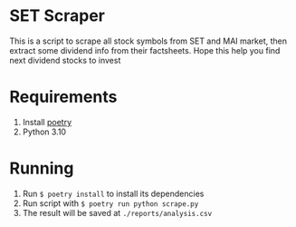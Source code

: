 # SET Scraper
This is a script to scrape all stock symbols from SET and MAI market, then extract some dividend info from their factsheets.
Hope this help you find next dividend stocks to invest

# Requirements
1. Install [poetry](https://python-poetry.org/)
1. Python 3.10

# Running
1. Run ```$ poetry install``` to install its dependencies
1. Run script with ```$ poetry run python scrape.py```
1. The result will be saved at ```./reports/analysis.csv```
